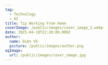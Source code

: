 ```yaml
---
tag:
  - Technology
  - AI
title: Tip Working From Home
coverImage: /public/images/cover_image_2.webp
date: 2025-04-10T22:20:00.000Z
author:
  name: Diện Võ
  picture: /public/images/author.png
ogImage:
  url: /public/images/cover_image.jpg
---
```

